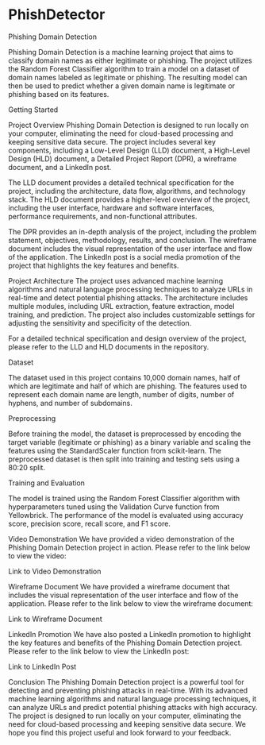 # PhishDetector


 
Phishing Domain Detection

Phishing Domain Detection is a machine learning project that aims to classify domain names as either legitimate or phishing. The project utilizes the Random Forest Classifier algorithm to train a model on a dataset of domain names labeled as legitimate or phishing. The resulting model can then be used to predict whether a given domain name is legitimate or phishing based on its features.

Getting Started

Project Overview
Phishing Domain Detection is designed to run locally on your computer, eliminating the need for cloud-based processing and keeping sensitive data secure. The project includes several key components, including a Low-Level Design (LLD) document, a High-Level Design (HLD) document, a Detailed Project Report (DPR), a wireframe document, and a LinkedIn post.

The LLD document provides a detailed technical specification for the project, including the architecture, data flow, algorithms, and technology stack. The HLD document provides a higher-level overview of the project, including the user interface, hardware and software interfaces, performance requirements, and non-functional attributes.

The DPR provides an in-depth analysis of the project, including the problem statement, objectives, methodology, results, and conclusion. The wireframe document includes the visual representation of the user interface and flow of the application. The LinkedIn post is a social media promotion of the project that highlights the key features and benefits.

Project Architecture
The project uses advanced machine learning algorithms and natural language processing techniques to analyze URLs in real-time and detect potential phishing attacks. The architecture includes multiple modules, including URL extraction, feature extraction, model training, and prediction. The project also includes customizable settings for adjusting the sensitivity and specificity of the detection.

For a detailed technical specification and design overview of the project, please refer to the LLD and HLD documents in the repository.

Dataset

The dataset used in this project contains 10,000 domain names, half of which are legitimate and half of which are phishing. The features used to represent each domain name are length, number of digits, number of hyphens, and number of subdomains.

Preprocessing

Before training the model, the dataset is preprocessed by encoding the target variable (legitimate or phishing) as a binary variable and scaling the features using the StandardScaler function from scikit-learn. The preprocessed dataset is then split into training and testing sets using a 80:20 split.

Training and Evaluation

The model is trained using the Random Forest Classifier algorithm with hyperparameters tuned using the Validation Curve function from Yellowbrick. The performance of the model is evaluated using accuracy score, precision score, recall score, and F1 score.


Video Demonstration
We have provided a video demonstration of the Phishing Domain Detection project in action. Please refer to the link below to view the video:

Link to Video Demonstration

Wireframe Document
We have provided a wireframe document that includes the visual representation of the user interface and flow of the application. Please refer to the link below to view the wireframe document:

Link to Wireframe Document

LinkedIn Promotion
We have also posted a LinkedIn promotion to highlight the key features and benefits of the Phishing Domain Detection project. Please refer to the link below to view the LinkedIn post:

Link to LinkedIn Post

Conclusion
The Phishing Domain Detection project is a powerful tool for detecting and preventing phishing attacks in real-time. With its advanced machine learning algorithms and natural language processing techniques, it can analyze URLs and predict potential phishing attacks with high accuracy. The project is designed to run locally on your computer, eliminating the need for cloud-based processing and keeping sensitive data secure. We hope you find this project useful and look forward to your feedback.










